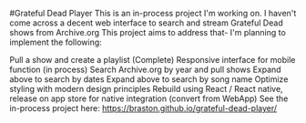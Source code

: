 #Grateful Dead Player
This is an in-process project I'm working on. I haven't come across a decent web interface to search and stream Grateful Dead shows from Archive.org This project aims to address that- I'm planning to implement the following:

Pull a show and create a playlist (Complete)
Responsive interface for mobile function (in process)
Search Archive.org by year and pull shows
Expand above to search by dates
Expand above to search by song name
Optimize styling with modern design principles
Rebuild using React / React native, release on app store for native integration (convert from WebApp)
See the in-process project here:
https://braston.github.io/grateful-dead-player/

